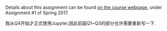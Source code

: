 Details about this assignment can be found [on the course webpage](http://cs231n.github.io/), under Assignment #1 of Spring 2017.



我从Q4开始才正式使用Jupyter,因此前面Q1~Q3的部分也许需要重新写一下.

